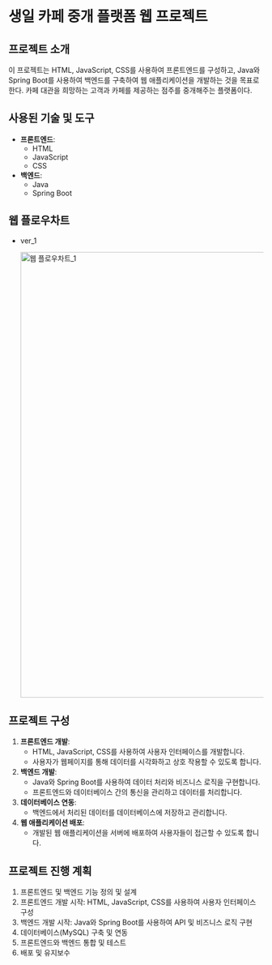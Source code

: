 # 생일 카페 중개 플랫폼 웹 프로젝트

## 프로젝트 소개
이 프로젝트는 HTML, JavaScript, CSS를 사용하여 프론트엔드를 구성하고, Java와 Spring Boot를 사용하여 백엔드를 구축하여 웹 애플리케이션을 개발하는 것을 목표로 한다.
카페 대관을 희망하는 고객과 카페를 제공하는 점주를 중개해주는 플랫폼이다.

## 사용된 기술 및 도구
- **프론트엔드**:
  - HTML
  - JavaScript
  - CSS
- **백엔드**:
  - Java
  - Spring Boot

## 웹 플로우차트
- ver_1

  <img width="880" alt="웹 플로우차트_1" src="https://github.com/indextrown/senior-project/assets/162666567/69d81124-eec2-420e-89be-2da53bdeda4b">


## 프로젝트 구성
1. **프론트엔드 개발**:
   - HTML, JavaScript, CSS를 사용하여 사용자 인터페이스를 개발합니다.
   - 사용자가 웹페이지를 통해 데이터를 시각화하고 상호 작용할 수 있도록 합니다.
2. **백엔드 개발**:
   - Java와 Spring Boot를 사용하여 데이터 처리와 비즈니스 로직을 구현합니다.
   - 프론트엔드와 데이터베이스 간의 통신을 관리하고 데이터를 처리합니다.
3. **데이터베이스 연동**:
   - 백엔드에서 처리된 데이터를 데이터베이스에 저장하고 관리합니다.
4. **웹 애플리케이션 배포**:
   - 개발된 웹 애플리케이션을 서버에 배포하여 사용자들이 접근할 수 있도록 합니다.

## 프로젝트 진행 계획
1. 프론트엔드 및 백엔드 기능 정의 및 설계
2. 프론트엔드 개발 시작: HTML, JavaScript, CSS를 사용하여 사용자 인터페이스 구성
3. 백엔드 개발 시작: Java와 Spring Boot를 사용하여 API 및 비즈니스 로직 구현
4. 데이터베이스(MySQL) 구축 및 연동
5. 프론트엔드와 백엔드 통합 및 테스트
6. 배포 및 유지보수
